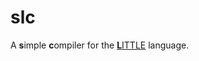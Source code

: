 # slc

A **s**imple **c**ompiler for the [**L**ITTLE](https://sites.google.com/site/amitsabne/little-programming-language---grammar) language.

